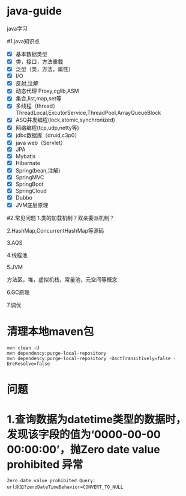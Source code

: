 # java-guide

java学习

#1.java知识点

- [x] 基本数据类型
- [x] 类，接口，方法重载
- [x] 泛型（类，方法，属性）
- [x] I/O
- [x] 反射,注解
- [x] 动态代理 Proxy,cglib,ASM
- [x] 集合,list,map,set等
- [x] 多线程（thread）ThreadLocal,ExcutorService,ThreadPool,ArrayQueueBlock
- [x] ASQ并发编程(lock,atomic,synchronized)
- [x] 网络编程(tcp,udp,netty等)
- [x] jdbc数据库（druid,c3p0）
- [x] java web（Servlet）
- [x] JPA
- [x] Mybatis
- [x] Hibernate
- [x] Spring(bean,注解)
- [x] SpringMVC
- [x] SpringBoot
- [x] SpringCloud
- [x] Dubbo
- [x] JVM底层原理

#2.常见问题
1.类的加载机制？双亲委派机制？

2.HashMap,ConcurrentHashMap等源码

3.AQS

4.线程池

5.JVM

方法区，堆，虚拟机栈，常量池，元空间等概念

6.GC原理

7.调优

# 清理本地maven包

    mvn clean -U
    mvn dependency:purge-local-repository 
    mvn dependency:purge-local-repository -DactTransitively=false -DreResolve=false

# 问题

# 1.查询数据为datetime类型的数据时，发现该字段的值为‘0000-00-00 00:00:00’，抛Zero date value prohibited 异常

    Zero date value prohibited Query:
    url添加?zeroDateTimeBehavior=CONVERT_TO_NULL